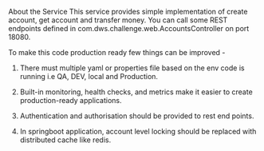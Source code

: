 About the Service
This service provides simple implementation of create account, get account and transfer money.
You can call some REST endpoints defined in com.dws.challenge.web.AccountsController on port 18080.

To make this code production ready few things can be improved -

1) There must multiple yaml or properties file based on the env code is running i.e QA, DEV, local and Production.

2) Built-in monitoring, health checks, and metrics make it easier to create production-ready applications.

3) Authentication and authorisation should be provided to rest end points.

4) In springboot application, account level locking should be replaced with distributed cache like redis.